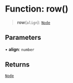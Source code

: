 # Function: row()

> **row**(`align`): [`Node`](/api/classes/Node)

## Parameters

• **align**: `number`

## Returns

[`Node`](/api/classes/Node)
